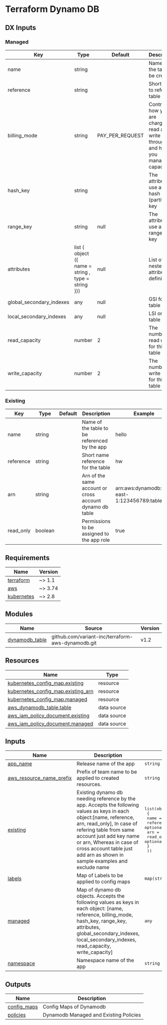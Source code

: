 # Terraform Dynamo DB

## DX Inputs
<!-- markdownlint-disable MD033 MD013 MD041 -->
### Managed

| Key                      | Type                                                      | Default         | Description                                                                            | Example                                                                                                                                     | Required |
| ------------------------ | --------------------------------------------------------- | --------------- | -------------------------------------------------------------------------------------- | ------------------------------------------------------------------------------------------------------------------------------------------- | -------- |
| name                     | string                                                    |                 | Name of the table to be created                                                        | hello                                                                                                                                       | yes      |
| reference                | string                                                    |                 | Short name to refer the table                                                          | hw                                                                                                                                          | yes      |
| billing_mode             | string                                                    | PAY_PER_REQUEST | Controls how you are charged for read and write throughput and how you manage capacity | PAY_PER_REQUEST                                                                                                                             | optional |
| hash_key                 | string                                                    |                 | The attribute to use as the hash (partition) key                                       | UserId                                                                                                                                      | yes      |
| range_key                | string                                                    | null            | The attribute to use as the range (sort) key                                           | Name                                                                                                                                        | optional |
| attributes               | list ( object ({ name  =   string , type  =   string  })) | null            | List of nested attribute definitions.                                                  | [Docs]([#aws-docs](https://github.com/variant-inc/terraform-aws-dynamodb/blob/master/examples/vars/terraform-example-detailed.tfvars.json)) | optional |
| global_secondary_indexes | any                                                       | null            | GSI for the table                                                                      | [Docs](https://github.com/variant-inc/terraform-aws-dynamodb/blob/master/examples/vars/terraform-example-detailed.tfvars.json)              | optional |
| local_secondary_indexes  | any                                                       | null            | LSI on the table                                                                       | [Docs](https://github.com/variant-inc/terraform-aws-dynamodb/blob/master/examples/vars/terraform-example-detailed.tfvars.json)              | optional |
| read_capacity            | number                                                    | 2               | The number of read units for this table                                                | 2                                                                                                                                           | optional |
| write_capacity           | number                                                    | 2               | The number of write units for this table                                               | 2                                                                                                                                           | optional |

### Existing

| Key       | Type    | Default | Description                                              | Example                                         | Required |
| --------- | ------- | ------- | -------------------------------------------------------- | ----------------------------------------------- | -------- |
| name      | string  |         | Name of the table to be referenced by the app            | hello                                           | yes      |
| reference | string  |         | Short name reference for the table                       | hw                                              | yes      |
| arn       | string  |         | Arn of the same account or cross account dynamo db table | arn:aws:dynamodb:us-east-1:123456789:table/test | optional |
| read_only | boolean |         | Permissions to be assigned to the app role               | true                                            | optional |

<!-- BEGINNING OF PRE-COMMIT-TERRAFORM DOCS HOOK -->
## Requirements

| Name | Version |
|------|---------|
| <a name="requirement_terraform"></a> [terraform](#requirement\_terraform) | ~> 1.1 |
| <a name="requirement_aws"></a> [aws](#requirement\_aws) | ~> 3.74 |
| <a name="requirement_kubernetes"></a> [kubernetes](#requirement\_kubernetes) | ~> 2.8 |

## Modules

| Name | Source | Version |
|------|--------|---------|
| <a name="module_dynamodb_table"></a> [dynamodb\_table](#module\_dynamodb\_table) | github.com/variant-inc/terraform-aws-dynamodb.git | v1.2 |

## Resources

| Name | Type |
|------|------|
| [kubernetes_config_map.existing](https://registry.terraform.io/providers/hashicorp/kubernetes/latest/docs/resources/config_map) | resource |
| [kubernetes_config_map.existing_arn](https://registry.terraform.io/providers/hashicorp/kubernetes/latest/docs/resources/config_map) | resource |
| [kubernetes_config_map.managed](https://registry.terraform.io/providers/hashicorp/kubernetes/latest/docs/resources/config_map) | resource |
| [aws_dynamodb_table.table](https://registry.terraform.io/providers/hashicorp/aws/latest/docs/data-sources/dynamodb_table) | data source |
| [aws_iam_policy_document.existing](https://registry.terraform.io/providers/hashicorp/aws/latest/docs/data-sources/iam_policy_document) | data source |
| [aws_iam_policy_document.managed](https://registry.terraform.io/providers/hashicorp/aws/latest/docs/data-sources/iam_policy_document) | data source |

## Inputs

| Name | Description | Type | Default | Required |
|------|-------------|------|---------|:--------:|
| <a name="input_app_name"></a> [app\_name](#input\_app\_name) | Release name of the app | `string` | n/a | yes |
| <a name="input_aws_resource_name_prefix"></a> [aws\_resource\_name\_prefix](#input\_aws\_resource\_name\_prefix) | Prefix of team name to be applied to created resources. | `string` | n/a | yes |
| <a name="input_existing"></a> [existing](#input\_existing) | Existing dynamo db needing reference by the app. Accepts the following values as keys in each object:[name, reference, arn, read\_only], In case of refering table from same account just add key name or arn, Whereas in case of cross account table just add arn as shown in sample examples and exclude name | <pre>list(object(<br>    {<br>      name      = optional(string)<br>      reference = optional(string)<br>      arn       = optional(string)<br>      read_only = optional(bool)<br>    }<br>  ))</pre> | `[]` | no |
| <a name="input_labels"></a> [labels](#input\_labels) | Map of Labels to be applied to config maps | `map(string)` | n/a | yes |
| <a name="input_managed"></a> [managed](#input\_managed) | Map of dynamo db objects. Accepts the following values as keys in each object: [name, reference, billing\_mode, hash\_key, range\_key, attributes, global\_secondary\_indexes, local\_secondary\_indexes, read\_capacity, write\_capacity] | `any` | `[]` | no |
| <a name="input_namespace"></a> [namespace](#input\_namespace) | Namespace name of the app | `string` | n/a | yes |

## Outputs

| Name | Description |
|------|-------------|
| <a name="output_config_maps"></a> [config\_maps](#output\_config\_maps) | Config Maps of Dynamodb |
| <a name="output_policies"></a> [policies](#output\_policies) | Dynamodb Managed and Existing Policies |
<!-- END OF PRE-COMMIT-TERRAFORM DOCS HOOK -->
